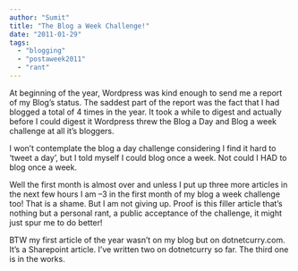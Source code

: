```yaml
---
author: "Sumit"
title: "The Blog a Week Challenge!"
date: "2011-01-29"
tags: 
  - "blogging"
  - "postaweek2011"
  - "rant"
---
```


At beginning of the year, Wordpress was kind enough to send me a report of my Blog’s status. The saddest part of the report was the fact that I had blogged a total of 4 times in the year. It took a while to digest and actually before I could digest it Wordpress threw the Blog a Day and Blog a week challenge at all it’s bloggers.

I won’t contemplate the blog a day challenge considering I find it hard to ‘tweet a day’, but I told myself I could blog once a week. Not could I HAD to blog once a week.

Well the first month is almost over and unless I put up three more articles in the next few hours I am –3 in the first month of my blog a week challenge too! That is a shame. But I am not giving up. Proof is this filler article that’s nothing but a personal rant, a public acceptance of the challenge, it might just spur me to do better!

BTW my first article of the year wasn’t on my blog but on dotnetcurry.com. It’s a Sharepoint article. I’ve written two on dotnetcurry so far. The third one is in the works.
